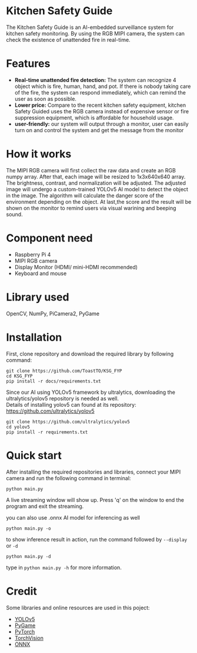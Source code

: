 # Kitchen Safety Guide <br>
The Kitchen Safety Guide is an AI-embedded surveillance system for kitchen safety monitoring. By using the RGB MIPI camera, the system can check the existence of unattended fire in real-time.

# Features
- **Real-time unattended fire detection:** The system can recognize 4 object which is fire, human, hand, and pot. If there is nobody taking care of the fire, the system can respond immediately, which can remind the user as soon as possible. <br>
- **Lower price:** Compare to the recent kitchen safety equipment, kitchen Safety Guided uses the RGB camera instead of expensive sensor or fire suppression equipment, which is affordable for household usage. <br>
- **user-friendly:** our system will output through a monitor, user can easily turn on and control the system and get the message from the monitor

# How it works
The MIPI RGB camera will first collect the raw data and create an RGB numpy array. After that, each image will be resized to 1x3x640x640 array. The brightness, contrast, and normalization will be adjusted. The adjusted image will undergo a custom-trained YOLOv5 AI model to detect the object in the image. The algorithm will calculate the danger score of the environment depending on the object. At last,the score and the result will be shown on the monitor to remind users via visual warining and beeping sound.

# Component need
- Raspberry Pi 4
- MIPI RGB camera
- Display Monitor (HDMI/ mini-HDMI recommended)
- Keyboard and mouse 

# Library used
OpenCV, NumPy, PiCamera2, PyGame

# Installation 
First, clone repository and download the required library by following command:
```
git clone https://github.com/ToastTO/KSG_FYP
cd KSG_FYP
pip install -r docs/requirements.txt
```
Since our AI using YOLOv5 framework by ultralytics, downloading the ultralytics/yolov5 repository is needed as well. <br>
Details of installing yolov5 can found at its repository: https://github.com/ultralytics/yolov5
```
git clone https://github.com/ultralytics/yolov5
cd yolov5
pip install -r requirements.txt
```

# Quick start
After installing the required repositories and libraries, connect your MIPI camera and run the following command in terminal:
```
python main.py
```
A live streaming window will show up. Press 'q' on the window to end the program and exit the streaming.

you can also use .onnx AI model for inferencing as well
```
python main.py -o
```

to show inference result in action, run the command followed by `--display` or `-d` 
```
python main.py -d
```
type in `python main.py -h` for more information.

# Credit 
Some libraries and online resources are used in this poject:
- <a href="https://github.com/ultralytics/yolov5">YOLOv5</a>
- <a href="https://www.pygame.org/">PyGame</a>
- <a href="https://pytorch.org/get-started/locally">PyTorch</a>
- <a href="https://pytorch.org/vision/stable/index.html">TorchVision</a>
- <a href="https://onnx.ai/">ONNX</a>
